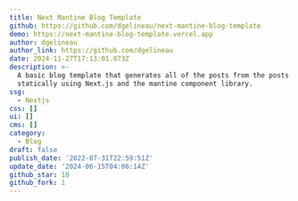 ```yaml
---
title: Next Mantine Blog Template
github: https://github.com/dgelineau/next-mantine-blog-template
demo: https://next-mantine-blog-template.vercel.app
author: dgelineau
author_link: https://github.com/dgelineau
date: 2024-11-27T17:13:01.073Z
description: >-
  A basic blog template that generates all of the posts from the posts folder
  statically using Next.js and the mantine component library.
ssg:
  - Nextjs
css: []
ui: []
cms: []
category:
  - Blog
draft: false
publish_date: '2022-07-31T22:59:51Z'
update_date: '2024-06-15T04:06:14Z'
github_star: 10
github_fork: 1
---
```


